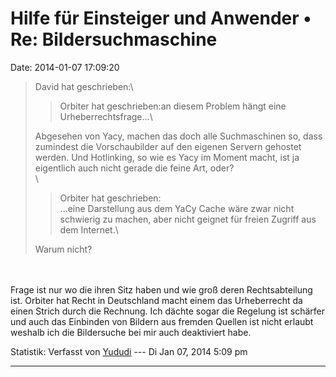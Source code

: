 Hilfe für Einsteiger und Anwender • Re: Bildersuchmaschine
==========================================================

Date: 2014-01-07 17:09:20

> <div>
>
> David hat geschrieben:\
>
> > <div>
> >
> > Orbiter hat geschrieben:an diesem Problem hängt eine
> > Urheberrechtsfrage\...\
> >
> > </div>
>
> Abgesehen von Yacy, machen das doch alle Suchmaschinen so, dass
> zumindest die Vorschaubilder auf den eigenen Servern gehostet werden.
> Und Hotlinking, so wie es Yacy im Moment macht, ist ja eigentlich auch
> nicht gerade die feine Art, oder?\
> \
>
> > <div>
> >
> > Orbiter hat geschrieben:\
> > \...eine Darstellung aus dem YaCy Cache wäre zwar nicht schwierig zu
> > machen, aber nicht geignet für freien Zugriff aus dem Internet.\
> >
> > </div>
>
> Warum nicht?
>
> </div>

\
\
Frage ist nur wo die ihren Sitz haben und wie groß deren Rechtsabteilung
ist. Orbiter hat Recht in Deutschland macht einem das Urheberrecht da
einen Strich durch die Rechnung. Ich dächte sogar die Regelung ist
schärfer und auch das Einbinden von Bildern aus fremden Quellen ist
nicht erlaubt weshalb ich die Bildersuche bei mir auch deaktiviert habe.

Statistik: Verfasst von
[Yududi](http://forum.yacy-websuche.de/memberlist.php?mode=viewprofile&u=9077)
--- Di Jan 07, 2014 5:09 pm

------------------------------------------------------------------------
